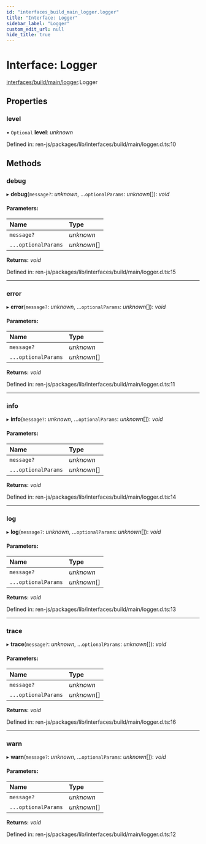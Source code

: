 ```yaml
---
id: "interfaces_build_main_logger.logger"
title: "Interface: Logger"
sidebar_label: "Logger"
custom_edit_url: null
hide_title: true
---
```


# Interface: Logger

[interfaces/build/main/logger](../modules/interfaces_build_main_logger.md).Logger

## Properties

### level

• `Optional` **level**: *unknown*

Defined in: ren-js/packages/lib/interfaces/build/main/logger.d.ts:10

## Methods

### debug

▸ **debug**(`message?`: *unknown*, ...`optionalParams`: *unknown*[]): *void*

#### Parameters:

Name | Type |
:------ | :------ |
`message?` | *unknown* |
`...optionalParams` | *unknown*[] |

**Returns:** *void*

Defined in: ren-js/packages/lib/interfaces/build/main/logger.d.ts:15

___

### error

▸ **error**(`message?`: *unknown*, ...`optionalParams`: *unknown*[]): *void*

#### Parameters:

Name | Type |
:------ | :------ |
`message?` | *unknown* |
`...optionalParams` | *unknown*[] |

**Returns:** *void*

Defined in: ren-js/packages/lib/interfaces/build/main/logger.d.ts:11

___

### info

▸ **info**(`message?`: *unknown*, ...`optionalParams`: *unknown*[]): *void*

#### Parameters:

Name | Type |
:------ | :------ |
`message?` | *unknown* |
`...optionalParams` | *unknown*[] |

**Returns:** *void*

Defined in: ren-js/packages/lib/interfaces/build/main/logger.d.ts:14

___

### log

▸ **log**(`message?`: *unknown*, ...`optionalParams`: *unknown*[]): *void*

#### Parameters:

Name | Type |
:------ | :------ |
`message?` | *unknown* |
`...optionalParams` | *unknown*[] |

**Returns:** *void*

Defined in: ren-js/packages/lib/interfaces/build/main/logger.d.ts:13

___

### trace

▸ **trace**(`message?`: *unknown*, ...`optionalParams`: *unknown*[]): *void*

#### Parameters:

Name | Type |
:------ | :------ |
`message?` | *unknown* |
`...optionalParams` | *unknown*[] |

**Returns:** *void*

Defined in: ren-js/packages/lib/interfaces/build/main/logger.d.ts:16

___

### warn

▸ **warn**(`message?`: *unknown*, ...`optionalParams`: *unknown*[]): *void*

#### Parameters:

Name | Type |
:------ | :------ |
`message?` | *unknown* |
`...optionalParams` | *unknown*[] |

**Returns:** *void*

Defined in: ren-js/packages/lib/interfaces/build/main/logger.d.ts:12
